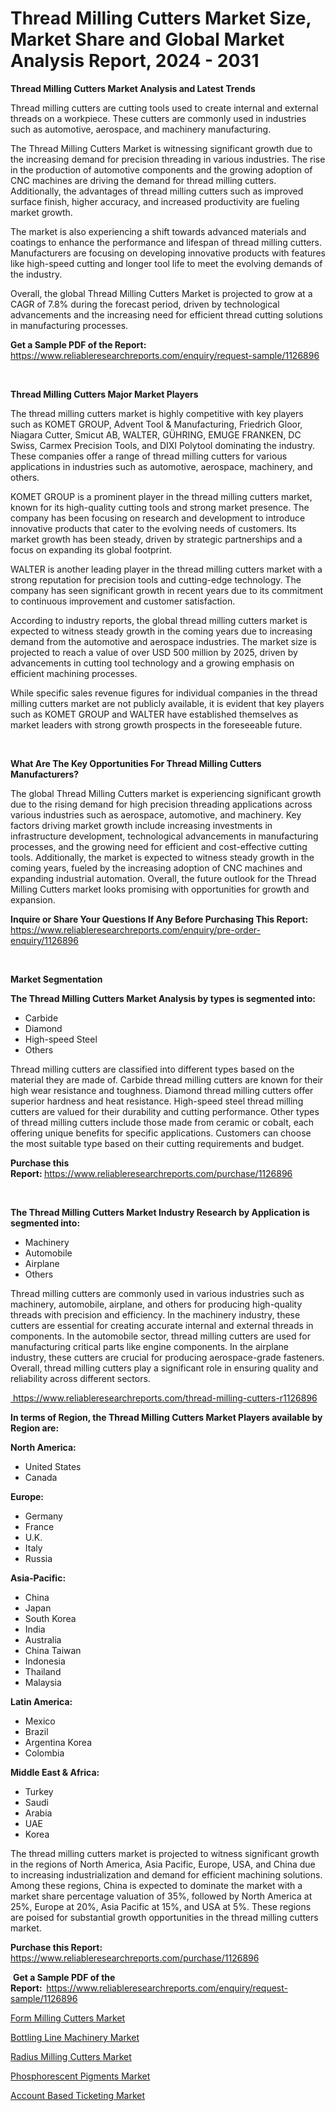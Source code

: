 <p><h1>Thread Milling Cutters Market Size, Market Share and Global Market Analysis Report, 2024 - 2031</h1></p><p><strong>Thread Milling Cutters Market Analysis and Latest Trends</strong></p>
<p><p>Thread milling cutters are cutting tools used to create internal and external threads on a workpiece. These cutters are commonly used in industries such as automotive, aerospace, and machinery manufacturing.</p><p>The Thread Milling Cutters Market is witnessing significant growth due to the increasing demand for precision threading in various industries. The rise in the production of automotive components and the growing adoption of CNC machines are driving the demand for thread milling cutters. Additionally, the advantages of thread milling cutters such as improved surface finish, higher accuracy, and increased productivity are fueling market growth.</p><p>The market is also experiencing a shift towards advanced materials and coatings to enhance the performance and lifespan of thread milling cutters. Manufacturers are focusing on developing innovative products with features like high-speed cutting and longer tool life to meet the evolving demands of the industry.</p><p>Overall, the global Thread Milling Cutters Market is projected to grow at a CAGR of 7.8% during the forecast period, driven by technological advancements and the increasing need for efficient thread cutting solutions in manufacturing processes.</p></p>
<p><strong>Get a Sample PDF of the Report:&nbsp;</strong> <a href="https://www.reliableresearchreports.com/enquiry/request-sample/1126896">https://www.reliableresearchreports.com/enquiry/request-sample/1126896</a></p>
<p>&nbsp;</p>
<p><strong>Thread Milling Cutters Major Market Players</strong></p>
<p><p>The thread milling cutters market is highly competitive with key players such as KOMET GROUP, Advent Tool & Manufacturing, Friedrich Gloor, Niagara Cutter, Smicut AB, WALTER, GÜHRING, EMUGE FRANKEN, DC Swiss, Carmex Precision Tools, and DIXI Polytool dominating the industry. These companies offer a range of thread milling cutters for various applications in industries such as automotive, aerospace, machinery, and others.</p><p>KOMET GROUP is a prominent player in the thread milling cutters market, known for its high-quality cutting tools and strong market presence. The company has been focusing on research and development to introduce innovative products that cater to the evolving needs of customers. Its market growth has been steady, driven by strategic partnerships and a focus on expanding its global footprint.</p><p>WALTER is another leading player in the thread milling cutters market with a strong reputation for precision tools and cutting-edge technology. The company has seen significant growth in recent years due to its commitment to continuous improvement and customer satisfaction.</p><p>According to industry reports, the global thread milling cutters market is expected to witness steady growth in the coming years due to increasing demand from the automotive and aerospace industries. The market size is projected to reach a value of over USD 500 million by 2025, driven by advancements in cutting tool technology and a growing emphasis on efficient machining processes.</p><p>While specific sales revenue figures for individual companies in the thread milling cutters market are not publicly available, it is evident that key players such as KOMET GROUP and WALTER have established themselves as market leaders with strong growth prospects in the foreseeable future.</p></p>
<p>&nbsp;</p>
<p><strong>What Are The Key Opportunities For Thread Milling Cutters Manufacturers?</strong></p>
<p><p>The global Thread Milling Cutters market is experiencing significant growth due to the rising demand for high precision threading applications across various industries such as aerospace, automotive, and machinery. Key factors driving market growth include increasing investments in infrastructure development, technological advancements in manufacturing processes, and the growing need for efficient and cost-effective cutting tools. Additionally, the market is expected to witness steady growth in the coming years, fueled by the increasing adoption of CNC machines and expanding industrial automation. Overall, the future outlook for the Thread Milling Cutters market looks promising with opportunities for growth and expansion.</p></p>
<p><strong>Inquire or Share Your Questions If Any Before Purchasing This Report:</strong> <a href="https://www.reliableresearchreports.com/enquiry/pre-order-enquiry/1126896">https://www.reliableresearchreports.com/enquiry/pre-order-enquiry/1126896</a></p>
<p>&nbsp;</p>
<p><strong>Market Segmentation</strong></p>
<p><strong>The Thread Milling Cutters Market Analysis by types is segmented into:</strong></p>
<p><ul><li>Carbide</li><li>Diamond</li><li>High-speed Steel</li><li>Others</li></ul></p>
<p><p>Thread milling cutters are classified into different types based on the material they are made of. Carbide thread milling cutters are known for their high wear resistance and toughness. Diamond thread milling cutters offer superior hardness and heat resistance. High-speed steel thread milling cutters are valued for their durability and cutting performance. Other types of thread milling cutters include those made from ceramic or cobalt, each offering unique benefits for specific applications. Customers can choose the most suitable type based on their cutting requirements and budget.</p></p>
<p><strong>Purchase this Report:&nbsp;</strong><a href="https://www.reliableresearchreports.com/purchase/1126896">https://www.reliableresearchreports.com/purchase/1126896</a></p>
<p>&nbsp;</p>
<p><strong>The Thread Milling Cutters Market Industry Research by Application is segmented into:</strong></p>
<p><ul><li>Machinery</li><li>Automobile</li><li>Airplane</li><li>Others</li></ul></p>
<p><p>Thread milling cutters are commonly used in various industries such as machinery, automobile, airplane, and others for producing high-quality threads with precision and efficiency. In the machinery industry, these cutters are essential for creating accurate internal and external threads in components. In the automobile sector, thread milling cutters are used for manufacturing critical parts like engine components. In the airplane industry, these cutters are crucial for producing aerospace-grade fasteners. Overall, thread milling cutters play a significant role in ensuring quality and reliability across different sectors.</p></p>
<p><a href="https://www.reliableresearchreports.com/thread-milling-cutters-r1126896">&nbsp;https://www.reliableresearchreports.com/thread-milling-cutters-r1126896</a></p>
<p><strong>In terms of Region, the Thread Milling Cutters Market Players available by Region are:</strong></p>
<p>
    <p> <strong> North America: </strong>
        <ul>
            <li>United States</li>
            <li>Canada</li>
        </ul>
        </p> 
    <p> <strong> Europe: </strong>
        <ul>
            <li>Germany</li>
            <li>France</li>
            <li>U.K.</li>
            <li>Italy</li>
            <li>Russia</li>
        </ul>
        </p> 
    <p> <strong> Asia-Pacific: </strong>
        <ul>
            <li>China</li>
            <li>Japan</li>
            <li>South Korea</li>
            <li>India</li>
            <li>Australia</li>
            <li>China Taiwan</li>
            <li>Indonesia</li>
            <li>Thailand</li>
            <li>Malaysia</li>
        </ul>
        </p> 
    <p> <strong> Latin America: </strong>
        <ul>
            <li>Mexico</li>
            <li>Brazil</li>
            <li>Argentina Korea</li>
            <li>Colombia</li>
        </ul>
        </p> 
    <p> <strong> Middle East & Africa: </strong>
        <ul>
            <li>Turkey</li>
            <li>Saudi</li>
            <li>Arabia</li>
            <li>UAE</li>
            <li>Korea</li>
        </ul>
    </p>
    </p>
<p><p>The thread milling cutters market is projected to witness significant growth in the regions of North America, Asia Pacific, Europe, USA, and China due to increasing industrialization and demand for efficient machining solutions. Among these regions, China is expected to dominate the market with a market share percentage valuation of 35%, followed by North America at 25%, Europe at 20%, Asia Pacific at 15%, and USA at 5%. These regions are poised for substantial growth opportunities in the thread milling cutters market.</p></p>
<p><strong>Purchase this Report: </strong><a href="https://www.reliableresearchreports.com/purchase/1126896">https://www.reliableresearchreports.com/purchase/1126896</a></p>
<p>&nbsp;<strong>Get a Sample PDF of the Report:&nbsp;&nbsp;</strong><a href="https://www.reliableresearchreports.com/enquiry/request-sample/1126896">https://www.reliableresearchreports.com/enquiry/request-sample/1126896</a></p>
<p><strong></strong></p>
<p><p><a href="https://github.com/Paul14Anderson63/Market-Research-Report-List-3/blob/main/form-milling-cutters-market.md">Form Milling Cutters Market</a></p><p><a href="https://www.linkedin.com/pulse/decoding-bottling-line-machinery-market-metrics-share-trends-1irge?trackingId=ShD%2FDcu2k2Q%2FQEaEW0Fuxg%3D%3D">Bottling Line Machinery Market</a></p><p><a href="https://github.com/mabutironaldo/Market-Research-Report-List-4/blob/main/radius-milling-cutters-market.md">Radius Milling Cutters Market</a></p><p><a href="https://issuu.com/reportprime-2/docs/phosphorescent-pigments-market-size-2030.pptx">Phosphorescent Pigments Market</a></p><p><a href="https://www.linkedin.com/pulse/account-based-ticketing-market-insight-trends-growth-forecasted-a2oge?trackingId=oo9XK29Iaj2amgA%2B29IKSg%3D%3D">Account Based Ticketing Market</a></p></p>